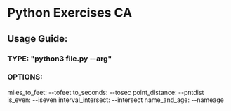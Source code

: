 # Python Exercises CA

## Usage Guide:
### TYPE: "python3 file.py --arg"

### OPTIONS:
miles_to_feet:      --tofeet
to_seconds:         --tosec
point_distance:     --pntdist
is_even:            --iseven
interval_intersect: --intersect
name_and_age:       --nameage
